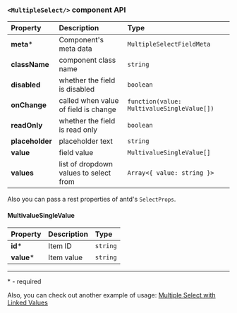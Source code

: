 ### `<MultipleSelect/>` component API
| Property | Description  | Type |
|:---|:---|:---|
| **meta*** | Component's meta data | `MultipleSelectFieldMeta` |
| **className** | component class name | `string` |
| **disabled** | whether the field is disabled | `boolean` |
| **onChange** | called when value of field is change | `function(value: MultivalueSingleValue[])` |
| **readOnly** | whether the field is read only | `boolean` |
| **placeholder** | placeholder text | `string` |
| **value** | field value | `MultivalueSingleValue[]` |
| **values** | list of dropdown values to select from | `Array<{ value: string }>` |
Also you can pass a rest properties of antd's `SelectProps`.
<br/>

#### MultivalueSingleValue
| Property | Description  | Type |
|:---|:---|:---|
| **id*** | Item ID | `string` |
| **value*** | Item value | `string` |
---
\* - required

Also, you can check out another example of usage: [Multiple Select with Linked Values](#/screen/features/view/multipleselectlinkedvalues)
